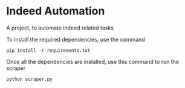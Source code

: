 # Indeed Automation

A project, to automate indeed related tasks

To install the required dependencies, use the command

```
pip install -r requirements.txt
```

Once all the dependencies are installed, use this command to run the scraper

```
python scraper.py
```
